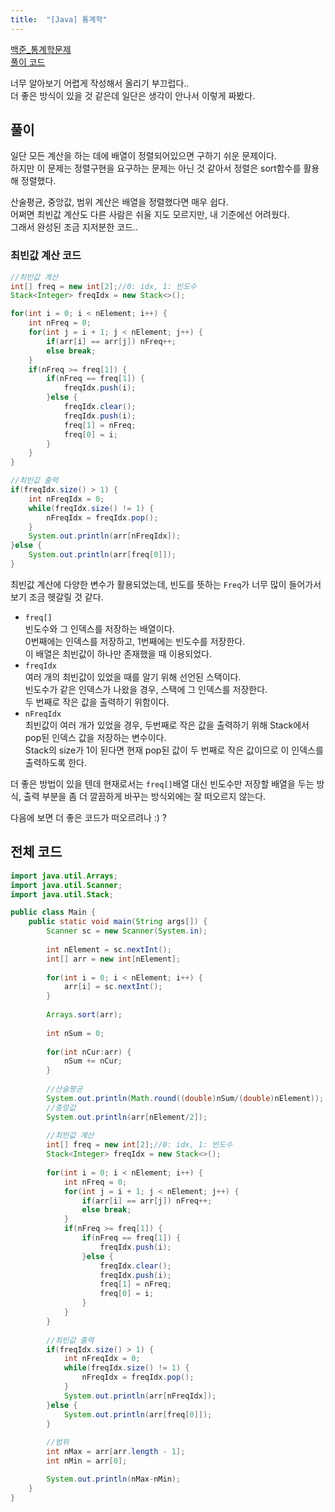 ```yaml
---
title:  "[Java] 통계학"
---
```


[백준_통계학문제](https://www.acmicpc.net/problem/2108)  
[풀이 코드](https://github.com/2ssue/Algorithm/blob/master/Baekjoon/2108.java)  
  
너무 알아보기 어렵게 작성해서 올리기 부끄럽다..  
더 좋은 방식이 있을 것 같은데 일단은 생각이 안나서 이렇게 짜봤다.  
  
## 풀이

일단 모든 계산을 하는 데에 배열이 정렬되어있으면 구하기 쉬운 문제이다.  
하지만 이 문제는 정렬구현을 요구하는 문제는 아닌 것 같아서 정렬은 sort함수를 활용해 정렬했다.  
  
산술평균, 중앙값, 범위 계산은 배열을 정렬했다면 매우 쉽다.  
어쩌면 최빈값 계산도 다른 사람은 쉬울 지도 모르지만, 내 기준에선 어려웠다.  
그래서 완성된 조금 지저분한 코드..  

### 최빈값 계산 코드

```java
//최빈값 계산
int[] freq = new int[2];//0: idx, 1: 빈도수
Stack<Integer> freqIdx = new Stack<>();

for(int i = 0; i < nElement; i++) {
	int nFreq = 0;
	for(int j = i + 1; j < nElement; j++) {
		if(arr[i] == arr[j]) nFreq++;
		else break;
	}
	if(nFreq >= freq[1]) {
		if(nFreq == freq[1]) {
			freqIdx.push(i);
		}else {
			freqIdx.clear();
			freqIdx.push(i);
			freq[1] = nFreq;
			freq[0] = i;
		}
	}
}

//최빈값 출력
if(freqIdx.size() > 1) {
	int nFreqIdx = 0;
	while(freqIdx.size() != 1) {
		nFreqIdx = freqIdx.pop();
	}
	System.out.println(arr[nFreqIdx]);
}else {
	System.out.println(arr[freq[0]]);
}
```

최빈값 계산에 다양한 변수가 활용되었는데, 빈도를 뜻하는 `Freq`가 너무 많이 들어가서 보기 조금 헷갈릴 것 같다.  
  
- `freq[]`  
빈도수와 그 인덱스를 저장하는 배열이다.  
0번째에는 인덱스를 저장하고, 1번째에는 빈도수를 저장한다.  
이 배열은 최빈값이 하나만 존재했을 때 이용되었다.  
-  `freqIdx`  
여러 개의 최빈값이 있었을 때를 알기 위해 선언된 스택이다.  
빈도수가 같은 인덱스가 나왔을 경우, 스택에 그 인덱스를 저장한다.  
두 번째로 작은 값을 출력하기 위함이다.  
- `nFreqIdx`  
최빈값이 여러 개가 있었을 경우, 두번째로 작은 값을 출력하기 위해 Stack에서 pop된 인덱스 값을 저장하는 변수이다.  
Stack의 size가 1이 된다면 현재 pop된 값이 두 번째로 작은 값이므로 이 인덱스를 출력하도록 한다.  
  
더 좋은 방법이 있을 텐데 현재로서는 `freq[]`배열 대신 빈도수만 저장할 배열을 두는 방식, 출력 부분을 좀 더 깔끔하게 바꾸는 방식외에는 잘 떠오르지 않는다.  
  
다음에 보면 더 좋은 코드가 떠오르려나 :) ?  

## 전체 코드

```java
import java.util.Arrays;
import java.util.Scanner;
import java.util.Stack;

public class Main {
	public static void main(String args[]) {
		Scanner sc = new Scanner(System.in);
		
		int nElement = sc.nextInt();
		int[] arr = new int[nElement];
		
		for(int i = 0; i < nElement; i++) {
			arr[i] = sc.nextInt();
		}
		
		Arrays.sort(arr);
		
		int nSum = 0;
		
		for(int nCur:arr) {
			nSum += nCur;
		}
		
		//산술평균
		System.out.println(Math.round((double)nSum/(double)nElement));
		//중앙값
		System.out.println(arr[nElement/2]);
		
		//최빈값 계산
		int[] freq = new int[2];//0: idx, 1: 빈도수
		Stack<Integer> freqIdx = new Stack<>();
		
		for(int i = 0; i < nElement; i++) {
			int nFreq = 0;
			for(int j = i + 1; j < nElement; j++) {
				if(arr[i] == arr[j]) nFreq++;
				else break;
			}
			if(nFreq >= freq[1]) {
				if(nFreq == freq[1]) {
					freqIdx.push(i);
				}else {
					freqIdx.clear();
					freqIdx.push(i);
					freq[1] = nFreq;
					freq[0] = i;
				}
			}
		}
		
		//최빈값 출력
		if(freqIdx.size() > 1) {
			int nFreqIdx = 0;
			while(freqIdx.size() != 1) {
				nFreqIdx = freqIdx.pop();
			}
			System.out.println(arr[nFreqIdx]);
		}else {
			System.out.println(arr[freq[0]]);
		}
		
		//범위
		int nMax = arr[arr.length - 1];
		int nMin = arr[0];

		System.out.println(nMax-nMin);
	}
}
```